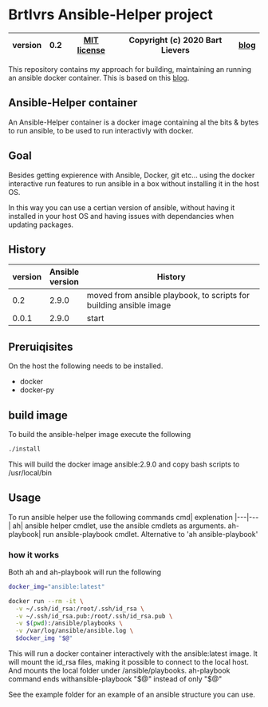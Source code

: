 # Brtlvrs Ansible-Helper project

|version| 0.2 | [MIT license](LICENSE)|Copyright (c) 2020 Bart Lievers|[blog](https://vblog.bartlievers.nl)|
|---|---|---|---|---|

This repository contains my approach for building, maintaining an running an ansible docker container.
This is based on this [blog](https://ruleoftech.com/2017/dockerizing-all-the-things-running-ansible-inside-docker-container).

## Ansible-Helper container

An Ansible-Helper container is a docker image containing al the bits & bytes to run ansible, to be used to run interactivly with docker.

## Goal

Besides getting expierence with Ansible, Docker, git etc...  using the docker interactive run features to run ansible in a box without installing it in the host OS.

In this way you can use a certian version of ansible, without having it installed in your host OS and having issues with dependancies when updating packages.

## History

|version|Ansible<br>version|History|
|---|---|---|
|0.2|2.9.0|moved from ansible playbook, to scripts for building ansible image
|0.0.1|2.9.0|start

## Preruiqisites

On the host the following needs to be installed.

- docker
- docker-py

## build image

To build the ansible-helper image execute the following

```bash
./install
```

This will build the docker image ansible:2.9.0 and copy bash scripts to /usr/local/bin

## Usage

To run ansible helper use the following commands
cmd| explenation
|---|---|
ah| ansible helper cmdlet, use the ansible cmdlets as arguments.
ah-playbook| run ansible-playbook cmdlet. Alternative to 'ah ansible-playbook'

### how it works

Both ah and ah-playbook will run the following

```bash
docker_img="ansible:latest"

docker run --rm -it \
  -v ~/.ssh/id_rsa:/root/.ssh/id_rsa \
  -v ~/.ssh/id_rsa.pub:/root/.ssh/id_rsa.pub \
  -v $(pwd):/ansible/playbooks \
  -v /var/log/ansible/ansible.log \
  $docker_img "$@"
```

This will run a docker container interactively with the ansible:latest image. It will mount the id_rsa files, making it possible to connect to the local host. And mounts the local folder under /ansible/playbooks.
ah-playbook command ends withansible-playbook "$@" instead of only "$@"


See the example folder for an example of an ansible structure you can use.